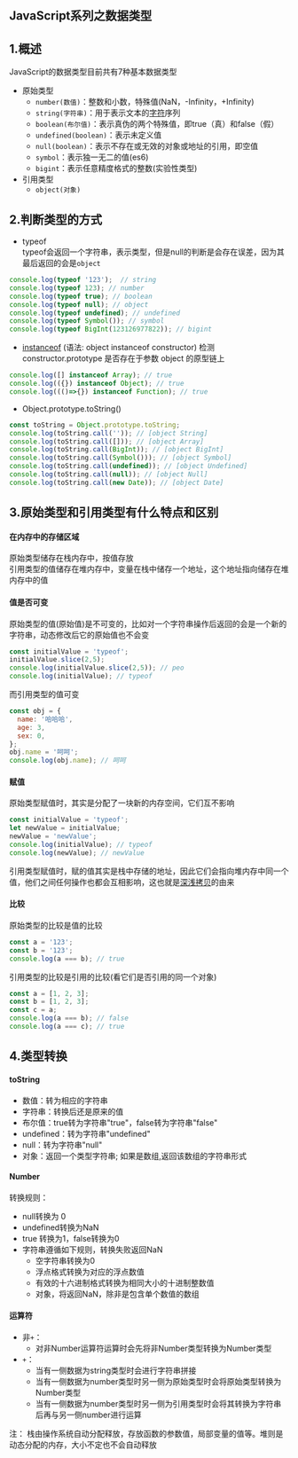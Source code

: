 ## **JavaScript系列之数据类型**

## **1.概述**
JavaScript的数据类型目前共有7种基本数据类型
* 原始类型
    - `number(数值)`：整数和小数，特殊值(NaN，-Infinity，+Infinity)
    - `string(字符串)`：用于表示文本的[字符](https://developer.mozilla.org/en-US/docs/Glossary/character)序列
    - `boolean(布尔值)`：表示真伪的两个特殊值，即true（真）和false（假）
    - `undefined(boolean)`：表示未定义值
    - `null(boolean)`：表示不存在或无效的对象或地址的引用，即空值
    - `symbol`：表示独一无二的值(es6)
    - `bigint`：表示任意精度格式的整数(实验性类型)
* 引用类型
    - `object(对象)`
## **2.判断类型的方式**
* typeof  
typeof会返回一个字符串，表示类型，但是null的判断是会存在误差，因为其最后返回的会是`object`
 ```js
console.log(typeof '123');  // string
console.log(typeof 123); // number
console.log(typeof true); // boolean
console.log(typeof null); // object
console.log(typeof undefined); // undefined
console.log(typeof Symbol()); // symbol
console.log(typeof BigInt(123126977822)); // bigint
```
* [instanceof](https://developer.mozilla.org/zh-CN/docs/Web/JavaScript/Reference/Operators/instanceof) (语法: object instanceof constructor)
检测constructor.prototype 是否存在于参数 object 的原型链上
```js
console.log([] instanceof Array); // true
console.log(({}) instanceof Object); // true
console.log((()=>{}) instanceof Function); // true
```
* Object.prototype.toString()
```js
const toString = Object.prototype.toString;
console.log(toString.call('')); // [object String]
console.log(toString.call([])); // [object Array]
console.log(toString.call(BigInt)); // [object BigInt]
console.log(toString.call(Symbol())); // [object Symbol]
console.log(toString.call(undefined)); // [object Undefined]
console.log(toString.call(null)); // [object Null]
console.log(toString.call(new Date)); // [object Date]
```
## **3.原始类型和引用类型有什么特点和区别**
#### 在内存中的存储区域
原始类型储存在栈内存中，按值存放  
引用类型的值储存在堆内存中，变量在栈中储存一个地址，这个地址指向储存在堆内存中的值
#### 值是否可变
原始类型的值(原始值)是不可变的，比如对一个字符串操作后返回的会是一个新的字符串，动态修改后它的原始值也不会变
```js
const initialValue = 'typeof';
initialValue.slice(2,5);
console.log(initialValue.slice(2,5)); // peo
console.log(initialValue); // typeof
```
而引用类型的值可变
```js
const obj = {
  name: '哈哈哈',
  age: 3,
  sex: 0,
};
obj.name = '呵呵';
console.log(obj.name); // 呵呵
```
#### 赋值
原始类型赋值时，其实是分配了一块新的内存空间，它们互不影响
```js
const initialValue = 'typeof';
let newValue = initialValue;
newValue = 'newValue';
console.log(initialValue); // typeof
console.log(newValue); // newValue
```
引用类型赋值时，赋的值其实是栈中存储的地址，因此它们会指向堆内存中同一个值，他们之间任何操作也都会互相影响，这也就是[深浅拷贝](https://github.com/hhsq/study-notes/blob/master/JavaScript/深浅拷贝.md)的由来

#### 比较
原始类型的比较是值的比较
```js
const a = '123';
const b = '123';
console.log(a === b); // true
```
引用类型的比较是引用的比较(看它们是否引用的同一个对象)
```js
const a = [1, 2, 3];
const b = [1, 2, 3];
const c = a;
console.log(a === b); // false
console.log(a === c); // true
```

## **4.类型转换**
#### toString
* 数值：转为相应的字符串
* 字符串：转换后还是原来的值
* 布尔值：true转为字符串"true"，false转为字符串"false"
* undefined：转为字符串"undefined"
* null：转为字符串"null"
* 对象：返回一个类型字符串; 如果是数组,返回该数组的字符串形式
#### Number  
转换规则：
* null转换为 0
* undefined转换为NaN
* true 转换为1，false转换为0
* 字符串遵循如下规则，转换失败返回NaN
    - 空字符串转换为0
    - 浮点格式转换为对应的浮点数值
    - 有效的十六进制格式转换为相同大小的十进制整数值
    - 对象，将返回NaN，除非是包含单个数值的数组
#### 运算符
* 非`+`：
    - 对非Number运算符运算时会先将非Number类型转换为Number类型  
* `+`：
    - 当有一侧数据为string类型时会进行字符串拼接
    - 当有一侧数据为number类型时另一侧为原始类型时会将原始类型转换为Number类型
    - 当有一侧数据为number类型时另一侧为引用类型时会将其转换为字符串后再与另一侧number进行运算


注： 栈由操作系统自动分配释放，存放函数的参数值，局部变量的值等。堆则是动态分配的内存，大小不定也不会自动释放